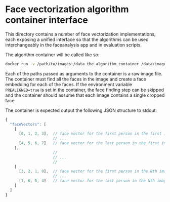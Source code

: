 # Face vectorization algorithm container interface

This directory contains a number of face vectorization implementations, each
exposing a unified interface so that the algorithms can be used interchangeably
in the faceanalysis app and in evaluation scripts.

The algorithm container will be called like so:

```bash
docker run -v /path/to/images:/data the_algorithm_container /data/image1.jpg ... /data/imageN.jpg
```

Each of the paths passed as arguments to the container is a raw image file.
The container must find all the faces in the image and create a face embedding
for each of the faces. If the environment variable `PREALIGNED=true` is set in
the container, the face finding step can be skipped and the container should
assume that each image contains a single cropped face.

The container is expected output the following JSON structure to stdout:

```js
{
  "faceVectors": [
    [
      [0, 1, 2, 3],  // face vector for the first person in the first image
                     // ...
      [4, 5, 6, 7]   // face vector for the last person in the first image
    ],
                     //
                     // ...
                     //
    [
      [3, 2, 1, 0],  // face vector for the first person in the Nth image
                     // ...
      [7, 6, 5, 4]   // face vector for the last person in the Nth image
    ]
  ]
}
```
